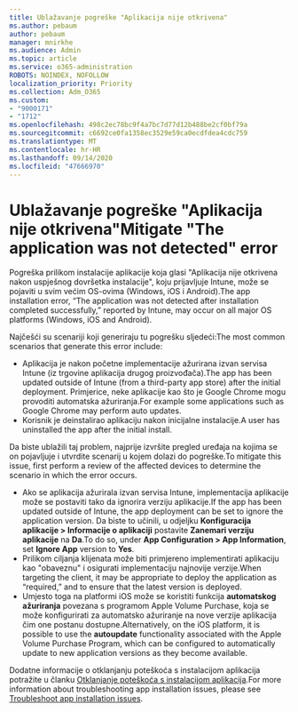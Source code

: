 ```yaml
---
title: Ublažavanje pogreške "Aplikacija nije otkrivena"
ms.author: pebaum
author: pebaum
manager: mnirkhe
ms.audience: Admin
ms.topic: article
ms.service: o365-administration
ROBOTS: NOINDEX, NOFOLLOW
localization_priority: Priority
ms.collection: Adm_O365
ms.custom:
- "9000171"
- "1712"
ms.openlocfilehash: 498c2ec78bc9f4a7bc7d77d12b488be2cf0bf79a
ms.sourcegitcommit: c6692ce0fa1358ec3529e59ca0ecdfdea4cdc759
ms.translationtype: MT
ms.contentlocale: hr-HR
ms.lasthandoff: 09/14/2020
ms.locfileid: "47666970"
---
```

# <a name="mitigate-the-application-was-not-detected-error"></a><span data-ttu-id="9e5f8-102">Ublažavanje pogreške "Aplikacija nije otkrivena"</span><span class="sxs-lookup"><span data-stu-id="9e5f8-102">Mitigate "The application was not detected" error</span></span>

<span data-ttu-id="9e5f8-103">Pogreška prilikom instalacije aplikacije koja glasi "Aplikacija nije otkrivena nakon uspješnog dovršetka instalacije", koju prijavljuje Intune, može se pojaviti u svim većim OS-ovima (Windows, iOS i Android).</span><span class="sxs-lookup"><span data-stu-id="9e5f8-103">The app installation error, “The application was not detected after installation completed successfully,” reported by Intune, may occur on all major OS platforms (Windows, iOS and Android).</span></span>

<span data-ttu-id="9e5f8-104">Najčešći su scenariji koji generiraju tu pogrešku sljedeći:</span><span class="sxs-lookup"><span data-stu-id="9e5f8-104">The most common scenarios that generate this error include:</span></span>

- <span data-ttu-id="9e5f8-105">Aplikacija je nakon početne implementacije ažurirana izvan servisa Intune (iz trgovine aplikacija drugog proizvođača).</span><span class="sxs-lookup"><span data-stu-id="9e5f8-105">The app has been updated outside of Intune (from a third-party app store) after the initial deployment.</span></span> <span data-ttu-id="9e5f8-106">Primjerice, neke aplikacije kao što je Google Chrome mogu provoditi automatska ažuriranja.</span><span class="sxs-lookup"><span data-stu-id="9e5f8-106">For example some applications such as Google Chrome may perform auto updates.</span></span>
- <span data-ttu-id="9e5f8-107">Korisnik je deinstalirao aplikaciju nakon inicijalne instalacije.</span><span class="sxs-lookup"><span data-stu-id="9e5f8-107">A user has uninstalled the app after the initial install.</span></span>

<span data-ttu-id="9e5f8-108">Da biste ublažili taj problem, najprije izvršite pregled uređaja na kojima se on pojavljuje i utvrdite scenarij u kojem dolazi do pogreške.</span><span class="sxs-lookup"><span data-stu-id="9e5f8-108">To mitigate this issue, first perform a review of the affected devices to determine the scenario in which the error occurs.</span></span>

- <span data-ttu-id="9e5f8-109">Ako se aplikacija ažurirala izvan servisa Intune, implementacija aplikacije može se postaviti tako da ignorira verziju aplikacije.</span><span class="sxs-lookup"><span data-stu-id="9e5f8-109">If the app has been updated outside of Intune, the app deployment can be set to ignore the application version.</span></span> <span data-ttu-id="9e5f8-110">Da biste to učinili, u odjeljku **Konfiguracija aplikacije > Informacije o aplikaciji** postavite **Zanemari verziju aplikacije** na **Da**.</span><span class="sxs-lookup"><span data-stu-id="9e5f8-110">To do so, under **App Configuration > App Information**, set **Ignore App** version to **Yes**.</span></span>
- <span data-ttu-id="9e5f8-111">Prilikom ciljanja klijenata može biti primjereno implementirati aplikaciju kao "obaveznu" i osigurati implementaciju najnovije verzije.</span><span class="sxs-lookup"><span data-stu-id="9e5f8-111">When targeting the client, it may be appropriate to deploy the application as “required,” and to ensure that the latest version is deployed.</span></span>
- <span data-ttu-id="9e5f8-112">Umjesto toga na platformi iOS može se koristiti funkcija **automatskog ažuriranja** povezana s programom Apple Volume Purchase, koja se može konfigurirati za automatsko ažuriranje na nove verzije aplikacija čim one postanu dostupne.</span><span class="sxs-lookup"><span data-stu-id="9e5f8-112">Alternatively, on the iOS platform, it is possible to use the **autoupdate** functionality associated with the Apple Volume Purchase Program, which can be configured to automatically update to new application versions as they become available.</span></span>

<span data-ttu-id="9e5f8-113">Dodatne informacije o otklanjanju poteškoća s instalacijom aplikacija potražite u članku [Otklanjanje poteškoća s instalacijom aplikacija](https://docs.microsoft.com/intune/troubleshoot-app-install).</span><span class="sxs-lookup"><span data-stu-id="9e5f8-113">For more information about troubleshooting app installation issues, please see [Troubleshoot app installation issues](https://docs.microsoft.com/intune/troubleshoot-app-install).</span></span>
